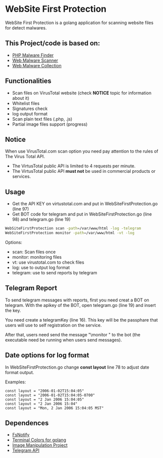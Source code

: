 # WebSite First Protection

WebSite First Protection is a golang application for scanning website files for detect malwares.

## This Project/code is based on:
- [PHP Malware Finder](https://github.com/nbs-system/php-malware-finder)
- [Web Malware Scanner](https://github.com/redteamcaliber/WebMalwareScanner)
- [Web Malware Collection](https://github.com/nikicat/web-malware-collection)

## Functionalities
  - Scan files on VirusTotal website (check **NOTICE** topic for information about it)
  - Whitelist files
  - Signatures check
  - log output format
  - Scan plain text files (.php, .js)
  - Partial image files support (progress)

## Notice
When use VirusTotal.com scan option you need pay attention to the rules of The Virus Total API.
- The VirtusTotal public API is limited to 4 requests per minute.
- The VirtusTotal public API **must not** be used in commercial products or services.

## Usage
- Get the API KEY on virtustotal.com and put in WebSiteFirstProtection.go (line 97)
- Get BOT code for telegram and put in WebSiteFirstProtection.go (line 98) and telegram.go (line 19)

```bash
WebSiteFirstProtection scan -path=/var/www/html -log -telegram
WebSiteFirstProtection monitor -path=/var/www/html -vt -log
```
Options:
- scan: Scan files once
- monitor: monitoring files
- vt: use virustotal.com to check files
- log: use to output log format
- telegram: use to send reports by telegram

## Telegram Report
To send telegram messages with reports, first you need creat a BOT on telegram. With the apikey of the BOT, open telegram.go (line 19) and insert the key.

You need create a telegramKey (line 16). This key will be the passphare that users will use to self registration on the service.

After that, users need send the message "\\monitor <passphase>" to the bot (the executable need be running when users send messages).

## Date options for log format

In WebSiteFirstProtection.go change **const layout** line 78 to adjust date format output.

Examples:

```golang
const layout = "2006-01-02T15:04:05"
const layout = "2006-01-02T15:04:05-0700"
const layout = "2 Jan 2006 15:04:05"
const layout = "2 Jan 2006 15:04"
const layout = "Mon, 2 Jan 2006 15:04:05 MST"
```


## Dependences
- [FsNotify](github.com/fsnotify/fsnotify)
- [Terminal Colors for golang](https://godoc.org/github.com/fatih/color)
- [Image Manipulation Project](github.com/rwcarlsen/goexif)
- [Telegram API](github.com/go-telegram-bot-api/telegram-bot-api)
